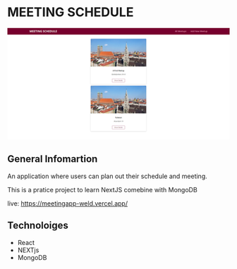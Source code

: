 # MEETING SCHEDULE

<img src="https://github.com/quocbao19982009/Meeting_App/blob/master/Meeting%20Schedule.png" alt="MEETING SCHEDULE" />

## General Infomartion

An application where users can plan out their schedule and meeting.

This is a pratice project to learn NextJS comebine with MongoDB

live: https://meetingapp-weld.vercel.app/

## Technoloiges

- React
- NEXTjs
- MongoDB
